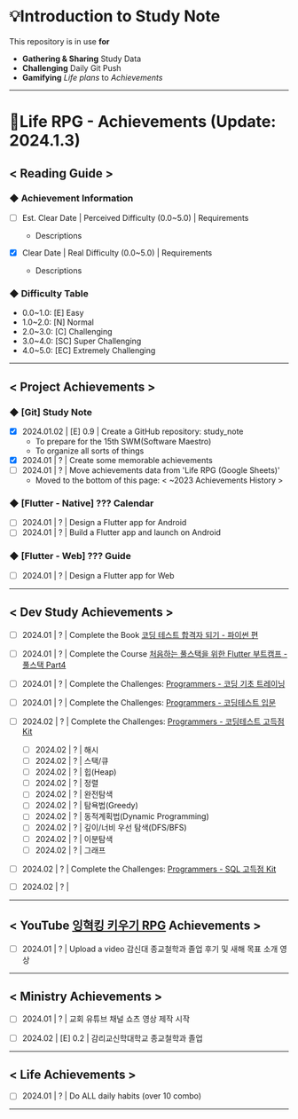 # 💡Introduction to Study Note
This repository is in use **for**
- **Gathering & Sharing** Study Data
- **Challenging** Daily Git Push
- **Gamifying** *Life plans* to *Achievements*

---

# 🎯Life RPG - Achievements (Update: 2024.1.3)
## < Reading Guide >
### ◆ Achievement Information

- [ ] Est. Clear Date | Perceived Difficulty (0.0~5.0) | Requirements
    - Descriptions

- [x] Clear Date | Real Difficulty (0.0~5.0) | Requirements
    - Descriptions

### ◆ Difficulty Table
- 0.0\~1.0: [E] Easy
- 1.0\~2.0: [N] Normal
- 2.0\~3.0: [C] Challenging
- 3.0\~4.0: [SC] Super Challenging
- 4.0\~5.0: [EC] Extremely Challenging


---
## < Project Achievements >

### ◆ [Git] Study Note
- [x] 2024.01.02 | [E] 0.9 | Create a GitHub repository: study_note
    - To prepare for the 15th SWM(Software Maestro)
    - To organize all sorts of things
- [x] 2024.01 | ? | Create some memorable achievements
- [ ] 2024.01 | ? | Move achievements data from 'Life RPG (Google Sheets)'
    - Moved to the bottom of this page: < ~2023 Achievements History > 

### ◆ [Flutter - Native] ??? Calendar
- [ ] 2024.01 | ? | Design a Flutter app for Android
- [ ] 2024.01 | ? | Build a Flutter app and launch on Android

### ◆ [Flutter - Web] ??? Guide
- [ ] 2024.01 | ? | Design a Flutter app for Web


---
## < Dev Study Achievements >
- [ ] 2024.01 | ? | Complete the Book [코딩 테스트 합격자 되기 - 파이썬 편](https://www.yes24.com/Product/Goods/123272392)
- [ ] 2024.01 | ? | Complete the Course [처음하는 풀스택을 위한 Flutter 부트캠프 - 풀스택 Part4](https://www.inflearn.com/course/풀스택-플러터-부트캠프)
- [ ] 2024.01 | ? | Complete the Challenges: [Programmers - 코딩 기초 트레이닝](https://school.programmers.co.kr/learn/challenges/training?order=acceptance_desc)
- [ ] 2024.01 | ? | Complete the Challenges: [Programmers - 코딩테스트 입문](https://school.programmers.co.kr/learn/challenges/beginner?order=acceptance_desc)
- [ ] 2024.02 | ? | Complete the Challenges: [Programmers - 코딩테스트 고득점 Kit](https://school.programmers.co.kr/learn/challenges?tab=algorithm_practice_kit)
    - [ ] 2024.02 | ? | 해시
    - [ ] 2024.02 | ? | 스택/큐
    - [ ] 2024.02 | ? | 힙(Heap)
    - [ ] 2024.02 | ? | 정렬
    - [ ] 2024.02 | ? | 완전탐색
    - [ ] 2024.02 | ? | 탐욕법(Greedy)
    - [ ] 2024.02 | ? | 동적계획법(Dynamic Programming)
    - [ ] 2024.02 | ? | 깊이/너비 우선 탐색(DFS/BFS)
    - [ ] 2024.02 | ? | 이분탐색
    - [ ] 2024.02 | ? | 그래프

- [ ] 2024.02 | ? | Complete the Challenges: [Programmers - SQL 고득점 Kit](https://school.programmers.co.kr/learn/challenges?tab=algorithm_practice_kit)
- [ ] 2024.02 | ? | 


---
## < YouTube [잉혁킹 키우기 RPG](https://www.youtube.com/channel/UCYPWzViA-uq9sBop7ssYaEg) Achievements >
- [ ] 2024.01 | ? | Upload a video 감신대 종교철학과 졸업 후기 및 새해 목표 소개 영상


---
## < Ministry Achievements >
- [ ] 2024.01 | ? | 교회 유튜브 채널 쇼츠 영상 제작 시작
- [ ] 2024.02 | [E] 0.2 | 감리교신학대학교 종교철학과 졸업


---
## < Life Achievements >
- [ ] 2024.01 | ? | Do ALL daily habits (over 10 combo)

---